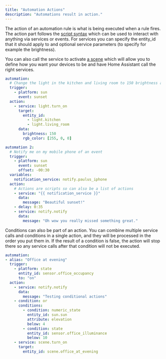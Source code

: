 ```yaml
---
title: "Automation Actions"
description: "Automations result in action."
---
```


The action of an automation rule is what is being executed when a rule fires. The action part follows the [script syntax](/docs/scripts/) which can be used to interact with anything via services or events. For services you can specify the entity_id that it should apply to and optional service parameters (to specify for example the brightness).

You can also call the service to activate [a scene](/integrations/scene/) which will allow you to define how you want your devices to be and have Home Assistant call the right services.

```yaml
automation:
  # Change the light in the kitchen and living room to 150 brightness and color red.
  trigger:
    - platform: sun
      event: sunset
  action:
    - service: light.turn_on
      target:
        entity_id:
          - light.kitchen
          - light.living_room
      data:
        brightness: 150
        rgb_color: [255, 0, 0]

automation 2:
  # Notify me on my mobile phone of an event
  trigger:
    - platform: sun
      event: sunset
      offset: -00:30
  variables:
    notification_service: notify.paulus_iphone
  action:
    # Actions are scripts so can also be a list of actions
    - service: "{{ notification_service }}"
      data:
        message: "Beautiful sunset!"
    - delay: 0:35
    - service: notify.notify
      data:
        message: "Oh wow you really missed something great."
```

Conditions can also be part of an action. You can combine multiple service calls and conditions in a single action, and they will be processed in the order you put them in. If the result of a condition is false, the action will stop there so any service calls after that condition will not be executed.

```yaml
automation:
- alias: "Office at evening"
  trigger:
    - platform: state
      entity_id: sensor.office_occupancy
      to: "on" 
  action:
    - service: notify.notify
      data:
        message: "Testing conditional actions"
    - condition: or
      conditions:
        - condition: numeric_state
          entity_id: sun.sun
          attribute: elevation
          below: 4
        - condition: state
          entity_id: sensor.office_illuminance
          below: 10
    - service: scene.turn_on
      target:
        entity_id: scene.office_at_evening
```
